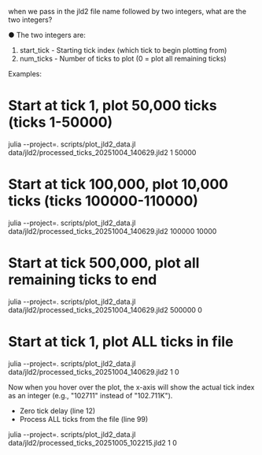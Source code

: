 when we pass in the jld2 file name followed by two integers, what are the two integers?

● The two integers are:

  1. start_tick - Starting tick index (which tick to begin plotting from)
  2. num_ticks - Number of ticks to plot (0 = plot all remaining ticks)

  Examples:

  # Start at tick 1, plot 50,000 ticks (ticks 1-50000)
  julia --project=. scripts/plot_jld2_data.jl data/jld2/processed_ticks_20251004_140629.jld2 1 50000

  # Start at tick 100,000, plot 10,000 ticks (ticks 100000-110000)
  julia --project=. scripts/plot_jld2_data.jl data/jld2/processed_ticks_20251004_140629.jld2 100000 10000

  # Start at tick 500,000, plot all remaining ticks to end
  julia --project=. scripts/plot_jld2_data.jl data/jld2/processed_ticks_20251004_140629.jld2 500000 0

  # Start at tick 1, plot ALL ticks in file
  julia --project=. scripts/plot_jld2_data.jl data/jld2/processed_ticks_20251004_140629.jld2 1 0

Now when you hover over the plot, the x-axis will show the actual tick index as an integer (e.g., "102711" instead of "102.711K").


  - Zero tick delay (line 12)
  - Process ALL ticks from the file (line 99)

 julia --project=. scripts/plot_jld2_data.jl data/jld2/processed_ticks_20251005_102215.jld2 1 0